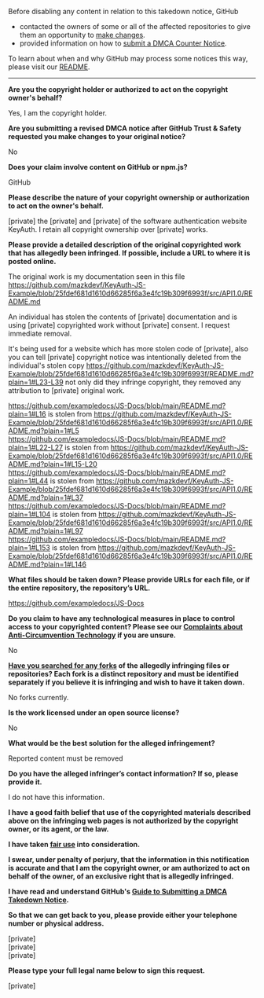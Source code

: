 Before disabling any content in relation to this takedown notice, GitHub
- contacted the owners of some or all of the affected repositories to give them an opportunity to [make changes](https://docs.github.com/en/github/site-policy/dmca-takedown-policy#a-how-does-this-actually-work).
- provided information on how to [submit a DMCA Counter Notice](https://docs.github.com/en/articles/guide-to-submitting-a-dmca-counter-notice).

To learn about when and why GitHub may process some notices this way, please visit our [README](https://github.com/github/dmca/blob/master/README.md#anatomy-of-a-takedown-notice).

---

**Are you the copyright holder or authorized to act on the copyright owner's behalf?**

Yes, I am the copyright holder.

**Are you submitting a revised DMCA notice after GitHub Trust & Safety requested you make changes to your original notice?**

No

**Does your claim involve content on GitHub or npm.js?**

GitHub

**Please describe the nature of your copyright ownership or authorization to act on the owner's behalf.**

[private] the [private] and [private] of the software authentication website KeyAuth. I retain all copyright ownership over [private] works.

**Please provide a detailed description of the original copyrighted work that has allegedly been infringed. If possible, include a URL to where it is posted online.**

The original work is my documentation seen in this file https://github.com/mazkdevf/KeyAuth-JS-Example/blob/25fdef681d1610d66285f6a3e4fc19b309f6993f/src/API1.0/README.md

An individual has stolen the contents of [private] documentation and is using [private] copyrighted work without [private] consent. I request immediate removal.

It's being used for a website which has more stolen code of [private], also you can tell [private] copyright notice was intentionally deleted from the individual's stolen copy https://github.com/mazkdevf/KeyAuth-JS-Example/blob/25fdef681d1610d66285f6a3e4fc19b309f6993f/README.md?plain=1#L23-L39 not only did they infringe copyright, they removed any attribution to [private] original work.

https://github.com/exampledocs/JS-Docs/blob/main/README.md?plain=1#L16 is stolen from https://github.com/mazkdevf/KeyAuth-JS-Example/blob/25fdef681d1610d66285f6a3e4fc19b309f6993f/src/API1.0/README.md?plain=1#L5  
https://github.com/exampledocs/JS-Docs/blob/main/README.md?plain=1#L22-L27 is stolen from https://github.com/mazkdevf/KeyAuth-JS-Example/blob/25fdef681d1610d66285f6a3e4fc19b309f6993f/src/API1.0/README.md?plain=1#L15-L20  
https://github.com/exampledocs/JS-Docs/blob/main/README.md?plain=1#L44 is stolen from https://github.com/mazkdevf/KeyAuth-JS-Example/blob/25fdef681d1610d66285f6a3e4fc19b309f6993f/src/API1.0/README.md?plain=1#L37  
https://github.com/exampledocs/JS-Docs/blob/main/README.md?plain=1#L104 is stolen from https://github.com/mazkdevf/KeyAuth-JS-Example/blob/25fdef681d1610d66285f6a3e4fc19b309f6993f/src/API1.0/README.md?plain=1#L97  
https://github.com/exampledocs/JS-Docs/blob/main/README.md?plain=1#L153 is stolen from https://github.com/mazkdevf/KeyAuth-JS-Example/blob/25fdef681d1610d66285f6a3e4fc19b309f6993f/src/API1.0/README.md?plain=1#L146

**What files should be taken down? Please provide URLs for each file, or if the entire repository, the repository’s URL.**

https://github.com/exampledocs/JS-Docs

**Do you claim to have any technological measures in place to control access to your copyrighted content? Please see our <a href="https://docs.github.com/articles/guide-to-submitting-a-dmca-takedown-notice#complaints-about-anti-circumvention-technology">Complaints about Anti-Circumvention Technology</a> if you are unsure.**

No

**<a href="https://docs.github.com/articles/dmca-takedown-policy#b-what-about-forks-or-whats-a-fork">Have you searched for any forks</a> of the allegedly infringing files or repositories? Each fork is a distinct repository and must be identified separately if you believe it is infringing and wish to have it taken down.**

No forks currently.

**Is the work licensed under an open source license?**

No

**What would be the best solution for the alleged infringement?**

Reported content must be removed

**Do you have the alleged infringer’s contact information? If so, please provide it.**

I do not have this information.

**I have a good faith belief that use of the copyrighted materials described above on the infringing web pages is not authorized by the copyright owner, or its agent, or the law.**

**I have taken <a href="https://www.lumendatabase.org/topics/22">fair use</a> into consideration.**

**I swear, under penalty of perjury, that the information in this notification is accurate and that I am the copyright owner, or am authorized to act on behalf of the owner, of an exclusive right that is allegedly infringed.**

**I have read and understand GitHub's <a href="https://docs.github.com/articles/guide-to-submitting-a-dmca-takedown-notice/">Guide to Submitting a DMCA Takedown Notice</a>.**

**So that we can get back to you, please provide either your telephone number or physical address.**

[private]  
[private]  
[private]  

**Please type your full legal name below to sign this request.**

[private]  
